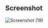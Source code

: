 ## Screenshot

![Screenshot (19)](https://user-images.githubusercontent.com/48715379/121917954-d3a6ad80-ccf2-11eb-93a2-c411e714b6ec.png)

